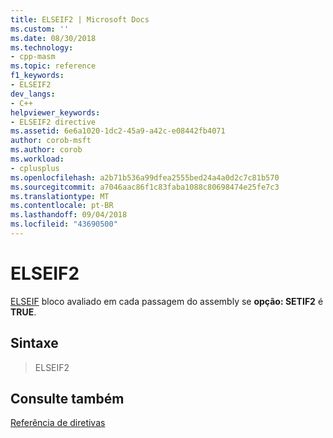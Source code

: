 ```yaml
---
title: ELSEIF2 | Microsoft Docs
ms.custom: ''
ms.date: 08/30/2018
ms.technology:
- cpp-masm
ms.topic: reference
f1_keywords:
- ELSEIF2
dev_langs:
- C++
helpviewer_keywords:
- ELSEIF2 directive
ms.assetid: 6e6a1020-1dc2-45a9-a42c-e08442fb4071
author: corob-msft
ms.author: corob
ms.workload:
- cplusplus
ms.openlocfilehash: a2b71b536a99dfea2555bed24a4a0d2c7c81b570
ms.sourcegitcommit: a7046aac86f1c83faba1088c80698474e25fe7c3
ms.translationtype: MT
ms.contentlocale: pt-BR
ms.lasthandoff: 09/04/2018
ms.locfileid: "43690500"
---
```

# <a name="elseif2"></a>ELSEIF2

[ELSEIF](../../assembler/masm/elseif-masm.md) bloco avaliado em cada passagem do assembly se **opção: SETIF2** é **TRUE**.

## <a name="syntax"></a>Sintaxe

> ELSEIF2

## <a name="see-also"></a>Consulte também

[Referência de diretivas](../../assembler/masm/directives-reference.md)<br/>